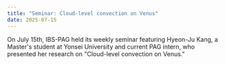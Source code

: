 ```yaml
---
title: "Seminar: Cloud-level convection on Venus"
date: 2025-07-15
---
```



On July 15th, IBS-PAG held its weekly seminar featuring Hyeon-Ju Kang, a Master's student at Yonsei University and current PAG intern, who presented her research on "Cloud-level convection on Venus."